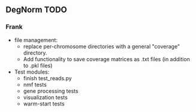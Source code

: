 ## DegNorm TODO

### Frank
- file management:
    - replace per-chromosome directories with a general "coverage" directory.
    - Add functionality to save coverage matrices as .txt files (in addition to .pkl files)
- Test modules:
    - finish test_reads.py
    - nmf tests
    - gene processing tests
    - visualization tests
    - warm-start tests